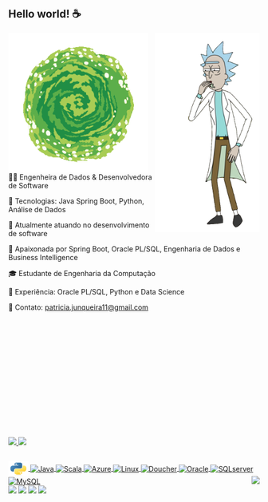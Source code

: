    <div>
 
   
## Hello world! ☕

<img width="210px" align="right"  src="https://raw.githubusercontent.com/Elyabe/Elyabe/master/images/rick-dancing.gif">
<img width="280px" align="left" src="https://raw.githubusercontent.com/Elyabe/elyabe/master/images/portal-3.gif"> 


👩‍💻 Engenheira de Dados & Desenvolvedora de Software

🔧 Tecnologias: Java Spring Boot, Python, Análise de Dados

🏢 Atualmente atuando no desenvolvimento de software

🚀 Apaixonada por Spring Boot, Oracle PL/SQL, Engenharia de Dados e Business Intelligence

🎓 Estudante de Engenharia da Computação

👯 Experiência: Oracle PL/SQL, Python e Data Science

📧 Contato: patricia.junqueira11@gmail.com





<br/>
<br/>
<br/>
<br/>
<br/>
<br/>
<br/>
<br/>
<br/>
<br/>
<br/>
<br/>
<br/>
<br/>


<div>
   
<a href="https://github.com/patriciajunqueira">
<img height="180em" src="https://github-readme-stats.vercel.app/api?username=patriciajunqueira&show_icons=true&theme=dracula&include_all_commits=true&count_private=true"/>
<img height="180em" src="https://github-readme-stats.vercel.app/api/top-langs/?username=patriciajunqueira&layout=compact&langs_count=7&theme=dracula"/>
</div>


##   

  <img align="center" alt="Python"      height="30" width="40"      src="https://raw.githubusercontent.com/devicons/devicon/master/icons/python/python-original.svg">
  <img align="center" alt="Java"        height="30" width="40"      src="https://cdn.jsdelivr.net/gh/devicons/devicon/icons/java/java-original.svg">
  <img align="center" alt="Scala"       height="110" width="55"      src="https://cdn.jsdelivr.net/gh/devicons/devicon/icons/scala/scala-original-wordmark.svg" />
  <img align="center" alt="Azure"       height="110" width="55"      src="https://cdn.jsdelivr.net/gh/devicons/devicon/icons/azure/azure-original-wordmark.svg" />  
  <img align="center" alt="Linux"       height="40" width="30"      src="https://cdn.jsdelivr.net/gh/devicons/devicon/icons/linux/linux-original.svg" />
  <img align="center" alt="Doucher"     height="30" width="40"      src="https://cdn.jsdelivr.net/gh/devicons/devicon/icons/docker/docker-original-wordmark.svg" />
  <img align="center" alt="Oracle"      height="30" width="50"      src="https://cdn.jsdelivr.net/gh/devicons/devicon/icons/oracle/oracle-original.svg" />
  <img align="center" alt="SQLserver"   height="30" width="40"      src="https://img.icons8.com/color/48/000000/microsoft-sql-server.png"/>
  <img align="center" alt="MySQL"       height="40" width="50"      src="https://cdn.jsdelivr.net/gh/devicons/devicon/icons/mysql/mysql-original-wordmark.svg"/>
  
          
          
  

 <img align="right" height="280px" width="auto" src="https://firebasestorage.googleapis.com/v0/b/imagem-93c86.appspot.com/o/e425a773-bdc4-4fb3-bd25-539ac71e4a0b-removebg-preview.png?alt=media&token=696f7565-05f9-4c39-bdc5-68afabd81d24"/>


   
<div>
  <a href="https://instagram.com/pat.junqueira" target="_blank"><img src="https://img.shields.io/badge/-Instagram-%23E4405F?style=for-the-badge&logo=instagram&logoColor=white" target="_blank"></a>
 	<a href="https://www.twitch.tv/patrici71127596" target="_blank"><img src="https://img.shields.io/badge/Twitch-9146FF?style=for-the-badge&logo=twitch&logoColor=white" target="_blank"></a>
  <a href = "mailto:patricia.junqueira11@gmail.com"><img src="https://img.shields.io/badge/Gmail-D14836?style=for-the-badge&logo=gmail&logoColor=white" target="_blank"></a>
  <a href="https://www.linkedin.com/in/patricia-miranda-e-silva-7a7030134/" target="_blank"><img src="https://img.shields.io/badge/-LinkedIn-%230077B5?style=for-the-badge&logo=linkedin&logoColor=white" target="_blank"></a>   
</div>
   
##
  

  
